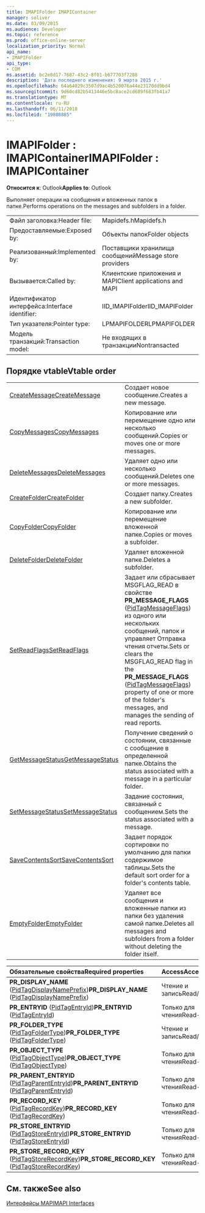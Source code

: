 ```yaml
---
title: IMAPIFolder IMAPIContainer
manager: soliver
ms.date: 03/09/2015
ms.audience: Developer
ms.topic: reference
ms.prod: office-online-server
localization_priority: Normal
api_name:
- IMAPIFolder
api_type:
- COM
ms.assetid: bc2e8d17-7687-43c2-8f01-b677703f7288
description: 'Дата последнего изменения: 9 марта 2015 г.'
ms.openlocfilehash: 64a64029c3507d9ac4b520076a44e23170dd9bd4
ms.sourcegitcommit: 9d60cd82b5413446e5bc8ace2cd689f683fb41a7
ms.translationtype: MT
ms.contentlocale: ru-RU
ms.lasthandoff: 06/11/2018
ms.locfileid: "19808885"
---
```

# <a name="imapifolder--imapicontainer"></a><span data-ttu-id="311e6-103">IMAPIFolder : IMAPIContainer</span><span class="sxs-lookup"><span data-stu-id="311e6-103">IMAPIFolder : IMAPIContainer</span></span>

  
  
<span data-ttu-id="311e6-104">**Относится к**: Outlook</span><span class="sxs-lookup"><span data-stu-id="311e6-104">**Applies to**: Outlook</span></span> 
  
<span data-ttu-id="311e6-105">Выполняет операции на сообщения и вложенных папок в папке.</span><span class="sxs-lookup"><span data-stu-id="311e6-105">Performs operations on the messages and subfolders in a folder.</span></span>
  
|||
|:-----|:-----|
|<span data-ttu-id="311e6-106">Файл заголовка:</span><span class="sxs-lookup"><span data-stu-id="311e6-106">Header file:</span></span>  <br/> |<span data-ttu-id="311e6-107">Mapidefs.h</span><span class="sxs-lookup"><span data-stu-id="311e6-107">Mapidefs.h</span></span>  <br/> |
|<span data-ttu-id="311e6-108">Предоставляемые:</span><span class="sxs-lookup"><span data-stu-id="311e6-108">Exposed by:</span></span>  <br/> |<span data-ttu-id="311e6-109">Объекты папок</span><span class="sxs-lookup"><span data-stu-id="311e6-109">Folder objects</span></span>  <br/> |
|<span data-ttu-id="311e6-110">Реализованный:</span><span class="sxs-lookup"><span data-stu-id="311e6-110">Implemented by:</span></span>  <br/> |<span data-ttu-id="311e6-111">Поставщики хранилища сообщений</span><span class="sxs-lookup"><span data-stu-id="311e6-111">Message store providers</span></span>  <br/> |
|<span data-ttu-id="311e6-112">Вызывается:</span><span class="sxs-lookup"><span data-stu-id="311e6-112">Called by:</span></span>  <br/> |<span data-ttu-id="311e6-113">Клиентские приложения и MAPI</span><span class="sxs-lookup"><span data-stu-id="311e6-113">Client applications and MAPI</span></span>  <br/> |
|<span data-ttu-id="311e6-114">Идентификатор интерфейса:</span><span class="sxs-lookup"><span data-stu-id="311e6-114">Interface identifier:</span></span>  <br/> |<span data-ttu-id="311e6-115">IID_IMAPIFolder</span><span class="sxs-lookup"><span data-stu-id="311e6-115">IID_IMAPIFolder</span></span>  <br/> |
|<span data-ttu-id="311e6-116">Тип указателя:</span><span class="sxs-lookup"><span data-stu-id="311e6-116">Pointer type:</span></span>  <br/> |<span data-ttu-id="311e6-117">LPMAPIFOLDER</span><span class="sxs-lookup"><span data-stu-id="311e6-117">LPMAPIFOLDER</span></span>  <br/> |
|<span data-ttu-id="311e6-118">Модель транзакций:</span><span class="sxs-lookup"><span data-stu-id="311e6-118">Transaction model:</span></span>  <br/> |<span data-ttu-id="311e6-119">Не входящих в транзакции</span><span class="sxs-lookup"><span data-stu-id="311e6-119">Nontransacted</span></span>  <br/> |
   
## <a name="vtable-order"></a><span data-ttu-id="311e6-120">Порядке vtable</span><span class="sxs-lookup"><span data-stu-id="311e6-120">Vtable order</span></span>

|||
|:-----|:-----|
|[<span data-ttu-id="311e6-121">CreateMessage</span><span class="sxs-lookup"><span data-stu-id="311e6-121">CreateMessage</span></span>](imapifolder-createmessage.md) <br/> |<span data-ttu-id="311e6-122">Создает новое сообщение.</span><span class="sxs-lookup"><span data-stu-id="311e6-122">Creates a new message.</span></span>  <br/> |
|[<span data-ttu-id="311e6-123">CopyMessages</span><span class="sxs-lookup"><span data-stu-id="311e6-123">CopyMessages</span></span>](imapifolder-copymessages.md) <br/> |<span data-ttu-id="311e6-124">Копирование или перемещение одно или несколько сообщений.</span><span class="sxs-lookup"><span data-stu-id="311e6-124">Copies or moves one or more messages.</span></span>  <br/> |
|[<span data-ttu-id="311e6-125">DeleteMessages</span><span class="sxs-lookup"><span data-stu-id="311e6-125">DeleteMessages</span></span>](imapifolder-deletemessages.md) <br/> |<span data-ttu-id="311e6-126">Удаляет одно или несколько сообщений.</span><span class="sxs-lookup"><span data-stu-id="311e6-126">Deletes one or more messages.</span></span>  <br/> |
|[<span data-ttu-id="311e6-127">CreateFolder</span><span class="sxs-lookup"><span data-stu-id="311e6-127">CreateFolder</span></span>](imapifolder-createfolder.md) <br/> |<span data-ttu-id="311e6-128">Создает папку.</span><span class="sxs-lookup"><span data-stu-id="311e6-128">Creates a new subfolder.</span></span>  <br/> |
|[<span data-ttu-id="311e6-129">CopyFolder</span><span class="sxs-lookup"><span data-stu-id="311e6-129">CopyFolder</span></span>](imapifolder-copyfolder.md) <br/> |<span data-ttu-id="311e6-130">Копирование или перемещение вложенной папке.</span><span class="sxs-lookup"><span data-stu-id="311e6-130">Copies or moves a subfolder.</span></span>  <br/> |
|[<span data-ttu-id="311e6-131">DeleteFolder</span><span class="sxs-lookup"><span data-stu-id="311e6-131">DeleteFolder</span></span>](imapifolder-deletefolder.md) <br/> |<span data-ttu-id="311e6-132">Удаляет вложенной папке.</span><span class="sxs-lookup"><span data-stu-id="311e6-132">Deletes a subfolder.</span></span>  <br/> |
|[<span data-ttu-id="311e6-133">SetReadFlags</span><span class="sxs-lookup"><span data-stu-id="311e6-133">SetReadFlags</span></span>](imapifolder-setreadflags.md) <br/> |<span data-ttu-id="311e6-134">Задает или сбрасывает MSGFLAG_READ в свойстве **PR_MESSAGE_FLAGS** ([PidTagMessageFlags](pidtagmessageflags-canonical-property.md)) из одного или нескольких сообщений, папок и управляет Отправка чтения отчеты.</span><span class="sxs-lookup"><span data-stu-id="311e6-134">Sets or clears the MSGFLAG_READ flag in the **PR_MESSAGE_FLAGS** ([PidTagMessageFlags](pidtagmessageflags-canonical-property.md)) property of one or more of the folder's messages, and manages the sending of read reports.</span></span>  <br/> |
|[<span data-ttu-id="311e6-135">GetMessageStatus</span><span class="sxs-lookup"><span data-stu-id="311e6-135">GetMessageStatus</span></span>](imapifolder-getmessagestatus.md) <br/> |<span data-ttu-id="311e6-136">Получение сведений о состоянии, связанные с сообщение в определенной папке.</span><span class="sxs-lookup"><span data-stu-id="311e6-136">Obtains the status associated with a message in a particular folder.</span></span>  <br/> |
|[<span data-ttu-id="311e6-137">SetMessageStatus</span><span class="sxs-lookup"><span data-stu-id="311e6-137">SetMessageStatus</span></span>](imapifolder-setmessagestatus.md) <br/> |<span data-ttu-id="311e6-138">Задание состояния, связанный с сообщением.</span><span class="sxs-lookup"><span data-stu-id="311e6-138">Sets the status associated with a message.</span></span>  <br/> |
|[<span data-ttu-id="311e6-139">SaveContentsSort</span><span class="sxs-lookup"><span data-stu-id="311e6-139">SaveContentsSort</span></span>](imapifolder-savecontentssort.md) <br/> |<span data-ttu-id="311e6-140">Задает порядок сортировки по умолчанию для папки содержимое таблицы.</span><span class="sxs-lookup"><span data-stu-id="311e6-140">Sets the default sort order for a folder's contents table.</span></span>  <br/> |
|[<span data-ttu-id="311e6-141">EmptyFolder</span><span class="sxs-lookup"><span data-stu-id="311e6-141">EmptyFolder</span></span>](imapifolder-emptyfolder.md) <br/> |<span data-ttu-id="311e6-142">Удаляет все сообщения и вложенные папки из папки без удаления самой папке.</span><span class="sxs-lookup"><span data-stu-id="311e6-142">Deletes all messages and subfolders from a folder without deleting the folder itself.</span></span>  <br/> |
   
|<span data-ttu-id="311e6-143">**Обязательные свойства**</span><span class="sxs-lookup"><span data-stu-id="311e6-143">**Required properties**</span></span>|<span data-ttu-id="311e6-144">**Access**</span><span class="sxs-lookup"><span data-stu-id="311e6-144">**Access**</span></span>|
|:-----|:-----|
|<span data-ttu-id="311e6-145">**PR_DISPLAY_NAME** ([PidTagDisplayNamePrefix](pidtagdisplaynameprefix-canonical-property.md))</span><span class="sxs-lookup"><span data-stu-id="311e6-145">**PR_DISPLAY_NAME** ([PidTagDisplayNamePrefix](pidtagdisplaynameprefix-canonical-property.md))</span></span>  <br/> |<span data-ttu-id="311e6-146">Чтение и запись</span><span class="sxs-lookup"><span data-stu-id="311e6-146">Read/write</span></span>  <br/> |
|<span data-ttu-id="311e6-147">**PR_ENTRYID** ([PidTagEntryId](pidtagentryid-canonical-property.md))</span><span class="sxs-lookup"><span data-stu-id="311e6-147">**PR_ENTRYID** ([PidTagEntryId](pidtagentryid-canonical-property.md))</span></span>  <br/> |<span data-ttu-id="311e6-148">Только для чтения</span><span class="sxs-lookup"><span data-stu-id="311e6-148">Read-only</span></span>  <br/> |
|<span data-ttu-id="311e6-149">**PR_FOLDER_TYPE** ([PidTagFolderType](pidtagfoldertype-canonical-property.md))</span><span class="sxs-lookup"><span data-stu-id="311e6-149">**PR_FOLDER_TYPE** ([PidTagFolderType](pidtagfoldertype-canonical-property.md))</span></span>  <br/> |<span data-ttu-id="311e6-150">Чтение и запись</span><span class="sxs-lookup"><span data-stu-id="311e6-150">Read/write</span></span>  <br/> |
|<span data-ttu-id="311e6-151">**PR_OBJECT_TYPE** ([PidTagObjectType](pidtagobjecttype-canonical-property.md))</span><span class="sxs-lookup"><span data-stu-id="311e6-151">**PR_OBJECT_TYPE** ([PidTagObjectType](pidtagobjecttype-canonical-property.md))</span></span>  <br/> |<span data-ttu-id="311e6-152">Только для чтения</span><span class="sxs-lookup"><span data-stu-id="311e6-152">Read-only</span></span>  <br/> |
|<span data-ttu-id="311e6-153">**PR_PARENT_ENTRYID** ([PidTagParentEntryId](pidtagparententryid-canonical-property.md))</span><span class="sxs-lookup"><span data-stu-id="311e6-153">**PR_PARENT_ENTRYID** ([PidTagParentEntryId](pidtagparententryid-canonical-property.md))</span></span>  <br/> |<span data-ttu-id="311e6-154">Только для чтения</span><span class="sxs-lookup"><span data-stu-id="311e6-154">Read-only</span></span>  <br/> |
|<span data-ttu-id="311e6-155">**PR_RECORD_KEY** ([PidTagRecordKey](pidtagrecordkey-canonical-property.md))</span><span class="sxs-lookup"><span data-stu-id="311e6-155">**PR_RECORD_KEY** ([PidTagRecordKey](pidtagrecordkey-canonical-property.md))</span></span>  <br/> |<span data-ttu-id="311e6-156">Только для чтения</span><span class="sxs-lookup"><span data-stu-id="311e6-156">Read-only</span></span>  <br/> |
|<span data-ttu-id="311e6-157">**PR_STORE_ENTRYID** ([PidTagStoreEntryId](pidtagstoreentryid-canonical-property.md))</span><span class="sxs-lookup"><span data-stu-id="311e6-157">**PR_STORE_ENTRYID** ([PidTagStoreEntryId](pidtagstoreentryid-canonical-property.md))</span></span>  <br/> |<span data-ttu-id="311e6-158">Только для чтения</span><span class="sxs-lookup"><span data-stu-id="311e6-158">Read-only</span></span>  <br/> |
|<span data-ttu-id="311e6-159">**PR_STORE_RECORD_KEY** ([PidTagStoreRecordKey](pidtagstorerecordkey-canonical-property.md))</span><span class="sxs-lookup"><span data-stu-id="311e6-159">**PR_STORE_RECORD_KEY** ([PidTagStoreRecordKey](pidtagstorerecordkey-canonical-property.md))</span></span>  <br/> |<span data-ttu-id="311e6-160">Только для чтения</span><span class="sxs-lookup"><span data-stu-id="311e6-160">Read-only</span></span>  <br/> |
   
## <a name="see-also"></a><span data-ttu-id="311e6-161">См. также</span><span class="sxs-lookup"><span data-stu-id="311e6-161">See also</span></span>



[<span data-ttu-id="311e6-162">Интерфейсы MAPI</span><span class="sxs-lookup"><span data-stu-id="311e6-162">MAPI Interfaces</span></span>](mapi-interfaces.md)

